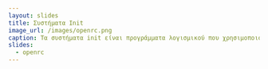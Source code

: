 ```yaml
---
layout: slides 
title: Συστήματα Init 
image_url: /images/openrc.png
caption: Τα συστήματα init είναι προγράμματα λογισμικού που χρησιμοποιούνται στα λειτουργικά συστήματα Linux και Unix για τη διαχείριση της διαδικασίας εκκίνησης και τον συντονισμό της εκκίνησης των υπηρεσιών του συστήματος. Είναι υπεύθυνα για την εκκίνηση βασικών υπηρεσιών του συστήματος, τη διαχείριση των εξαρτήσεων μεταξύ των υπηρεσιών και την παροχή ενός σταθερού περιβάλλοντος για την αλληλεπίδραση του χρήστη.
slides:
  - openrc
---
```

